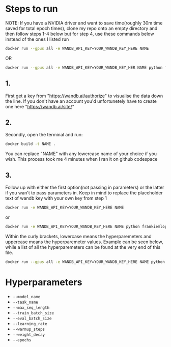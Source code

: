 # Steps to run

NOTE: If you have a NVIDIA driver and want to save time(roughly 30m time saved for total epoch times), clone my repo onto an empty directory and then follow steps 1-4 below but for step 4, use these commands below instead of the ones I listed run
```sh 
docker run --gpus all -e WANDB_API_KEY=YOUR_WANDB_KEY_HERE NAME
``` 
OR 
```sh 
docker run --gpus all -e WANDB_API_KEY=YOUR_WANDB_KEY_HER NAME python frankiemlop_v1.py {--a A --b B --c C}
```

## 1.
First get a key from "https://wandb.ai/authorize" to visualise the data down the line. If you don't have an account you'd unfortunetely have to create one here "https://wandb.ai/site/"

## 2.
Secondly, open the terminal and run: 
```sh
docker build -t NAME .
```
You can replace "NAME" with any lowercase name of your choice if you wish. This process took me 4 minutes when I ran it on github codespace

## 3.
Follow up with either the first option(not passing in parameters) or the latter if you wan't to pass parameters in. Keep in mind to replace the placeholder text of wandb key with your own key from step 1
```sh
docker run -e WANDB_API_KEY=YOUR_WANDB_KEY_HERE NAME
```
or 
```sh
docker run -e WANDB_API_KEY=YOUR_WANDB_KEY_HERE NAME python frankiemlop_v1.py {--a A --b B --c C}
```
Within the curly brackets, lowercase means the hyperparemeters and uppercase means the hyperparemeter values. Example can be seen below, while a list of all the hyperparemeters can be found at the very end of this file.

```sh
docker run --gpus all -e WANDB_API_KEY=YOUR_WANDB_KEY_HERE NAME python frankiemlop_v1.py --learning_rate 0.00011 --warmup_steps 2 --weight_decay 32
```
# Hyperparameters
- `--model_name`
- `--task_name`
- `--max_seq_length`
- `--train_batch_size`
- `--eval_batch_size`
- `--learning_rate`
- `--warmup_steps`
- `--weight_decay`
- `--epochs`
